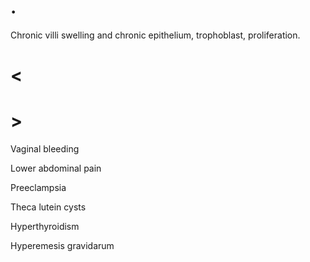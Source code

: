 # .

Chronic villi swelling and chronic epithelium, trophoblast, proliferation.

# <

# >

Vaginal bleeding

Lower abdominal pain

Preeclampsia

Theca lutein cysts 

Hyperthyroidism

Hyperemesis gravidarum
